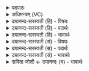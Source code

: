 <details><summary>पदपाठः</summary>

स॒मु॒द्रः। अ॒सि॒। नभ॑स्वान्। आ॒र्द्रदानु॒रित्या॒र्द्रऽदा॑नुः। श॒म्भूरिति॑ श॒म्ऽभूः। मयो॒भूरिति॑ मयः॒ऽभूः। अ॒भि। मा। वा॒हि॒। स्वाहा॑। मा॒रु॒तः। अ॒सि॒। म॒रुता॑म्। ग॒णः। श॒म्भूरिति॑ श॒म्ऽभूः। म॒यो॒भूरिति॑ मयः॒ऽभूः। अ॒भि। मा। वा॒हि॒। स्वाहा॑। अ॒व॒स्यूः। अ॒सि॒। दुव॑स्वान्। श॒म्भूरिति॑ श॒म्ऽभूः। म॒यो॒भूरिति॑ मयः॒ऽभूः। अ॒भि। मा। वा॒हि॒। स्वाहा॑। ४५।
</details>

<details><summary>अधिमन्त्रम् (VC)</summary>

- प्रजापतिर्देवता
- शुनःशेप ऋषिः
- अष्टिः
- मध्यमः
</details>

<details><summary>दयानन्द-सरस्वती (हि) - विषयः</summary>

फिर उसी विषय को अगले मन्त्र में कहा है ॥
</details>

<details><summary>दयानन्द-सरस्वती (हि) - पदार्थः</summary>

पदार्थान्वयभाषाः -  हे विद्वन् ! जो तू (नभस्वान्) जिसके समीप जल और (आर्द्रदानुः) शीतल गुणों का देनेवाला और (समुद्रः) जिसमें उलट-पलट जल गिरते उस समुद्र के समान (असि) है, वह (स्वाहा) सत्य क्रिया से (शम्भूः) उत्तम सुख और (मयोभूः) सामान्य सुख उत्पन्न करानेवाला होता हुआ (मा) मुझको (अभि, वाहि) सब ओर से प्राप्त हो तू (मारुतः) पवनों का सम्बन्धी जाननेहारा (मरुताम्) विद्वानों के (गणः) समूह के समान (असि) है, वह (स्वाहा) उत्तम क्रिया से (शम्भूः) विशेष परजन्म के सुख और (मयोभूः) इस जन्म में सामान्य सुख का उत्पन्न करनेवाला होता हुआ (मा) मुझ को (अभि, वाहि) सब ओर से प्राप्त हो, जो तू (दुवस्वान्) प्रशंसित सत्कार से युक्त (अवस्यूः) अपनी रक्षा चाहनेवाले के समान (असि) है, वह (स्वाहा) उत्तम क्रिया से (शम्भूः) विशेष सुख और (मयोभूः) सामान्य अपने सुख का उत्पन्न करनेहारा होता हुआ (मा) मुझ को (अभि, वाहि) सब ओर से प्राप्त हो ॥४५ ॥
</details>

<details><summary>दयानन्द-सरस्वती (हि) - भावार्थः</summary>

भावार्थभाषाः -  इस मन्त्र में वाचकलुप्तोपमालङ्कार है। जो मनुष्य समुद्र के समान गम्भीर और रत्नों से युक्त, कोमल पवन के तुल्य बलवान्, विद्वानों के तुल्य परोपकारी और अपने आत्मा के तुल्य सब की रक्षा करते हैं, वे ही सब के कल्याण और सुखों को कर सकते हैं ॥४५ ॥
</details>

<details><summary>दयानन्द-सरस्वती (सं) - विषयः</summary>

पुनस्तमेव विषयमाह ॥
</details>

<details><summary>दयानन्द-सरस्वती (सं) - पदार्थः</summary>

पदार्थान्वयभाषाः -  हे विद्वन् ! यस्त्वं नभस्वानार्द्रदानुः समुद्र इवासि स स्वाहा शंभूर्मयोभूः सन्माभिवाहि, यस्त्वं मारुतो मरुतां गण इवासि स स्वाहा शम्भूर्मयोभूस्सन्माभिवाहि, यस्त्वं दुवस्वानवस्यूरिवासि स तस्मात् स्वाहा शम्भूर्मयोभूः सन्माभिवाहि ॥४५ ॥
</details>

<details><summary>दयानन्द-सरस्वती (सं) - भावार्थः</summary>

भावार्थभाषाः -  अत्र वाचकलुप्तोपमालङ्कारः। ये मनुष्याः समुद्रवद्गम्भीरा रत्नाढ्या ऋजवो वायुवद् बलिष्ठा विद्वद्वत् परोपकारिणः स्वात्मवत् सर्वेषां रक्षकास्सन्ति, त एव सर्वेषां कल्याणं सुखं च कर्तुं शक्नुवन्ति ॥४५ ॥
</details>

<details><summary>सविता जोशी ← दयानन्दः (म) - भावार्थः</summary>

भावार्थभाषाः -  या मंत्रात वाचकलुप्तोमालंकार आहे. जी माणसे समुद्राप्रमाणे गंभीर, रत्नासारखी गुणवान व मृदू अंतःकरणाची आणि वायूप्रमाणे बलवान, विद्वानांप्रमाणे परोपकारी व आपल्या आत्म्याप्रमाणे सर्वांचे रक्षण करणारी असतात ती सर्वांचे कल्याण करून सर्वांना सुखी करू शकतात.
</details>